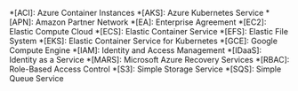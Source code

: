 *[ACI]: Azure Container Instances
*[AKS]: Azure Kubernetes Service
*[APN]: Amazon Partner Network
*[EA]: Enterprise Agreement
*[EC2]: Elastic Compute Cloud
*[ECS]: Elastic Container Service
*[EFS]: Elastic File System
*[EKS]: Elastic Container Service for Kubernetes
*[GCE]: Google Compute Engine
*[IAM]: Identity and Access Management
*[IDaaS]: Identity as a Service
*[MARS]: Microsoft Azure Recovery Services
*[RBAC]: Role-Based Access Control
*[S3]: Simple Storage Service
*[SQS]: Simple Queue Service